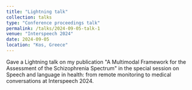 ```yaml
---
title: "Lightning talk"
collection: talks
type: "Conference proceedings talk"
permalink: /talks/2024-09-05-talk-1
venue: "Interspeech 2024"
date: 2024-09-05
location: "Kos, Greece"
---
```


Gave a Lightning talk on my publication "A Multimodal Framework for the Assessment of the Schizophrenia Spectrum" in the special session on Speech and language in health: from remote monitoring to medical conversations at Interspeech 2024.
